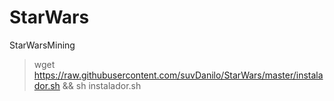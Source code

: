 # StarWars
StarWarsMining
> wget https://raw.githubusercontent.com/suvDanilo/StarWars/master/instalador.sh && sh instalador.sh
